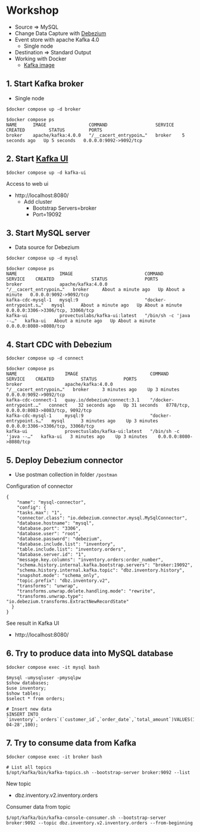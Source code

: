 # Workshop
* Source => MySQL
* Change Data Capture with [Debezium](https://debezium.io/)
* Event store with apache Kafka 4.0
  * Single node
* Destination => Standard Output
* Working with Docker
  * [Kafka image](https://github.com/apache/kafka/tree/trunk/docker/examples/docker-compose-files)

## 1. Start Kafka broker
* Single node

```
$docker compose up -d broker

$docker compose ps
NAME      IMAGE                COMMAND                  SERVICE   CREATED         STATUS         PORTS
broker    apache/kafka:4.0.0   "/__cacert_entrypoin…"   broker    5 seconds ago   Up 5 seconds   0.0.0.0:9092->9092/tcp
```

## 2. Start [Kafka UI](https://github.com/provectus/kafka-ui)
```
$docker compose up -d kafka-ui
```

Access to web ui
* http://localhost:8080/
  * Add cluster
    * Bootstrap Servers=broker
    * Port=19092

## 3. Start MySQL server
* Data source for Debezium
```
$docker compose up -d mysql

$docker compose ps
NAME                IMAGE                           COMMAND                  SERVICE    CREATED              STATUS              PORTS
broker              apache/kafka:4.0.0              "/__cacert_entrypoin…"   broker     About a minute ago   Up About a minute   0.0.0.0:9092->9092/tcp
kafka-cdc-mysql-1   mysql:9                         "docker-entrypoint.s…"   mysql      About a minute ago   Up About a minute   0.0.0.0:3306->3306/tcp, 33060/tcp
kafka-ui            provectuslabs/kafka-ui:latest   "/bin/sh -c 'java --…"   kafka-ui   About a minute ago   Up About a minute   0.0.0.0:8080->8080/tcp
```

## 4. Start CDC with Debezium
```
$docker compose up -d connect

$docker compose ps
NAME                  IMAGE                           COMMAND                  SERVICE    CREATED          STATUS          PORTS
broker                apache/kafka:4.0.0              "/__cacert_entrypoin…"   broker     3 minutes ago    Up 3 minutes    0.0.0.0:9092->9092/tcp
kafka-cdc-connect-1   quay.io/debezium/connect:3.1    "/docker-entrypoint.…"   connect    32 seconds ago   Up 31 seconds   8778/tcp, 0.0.0.0:8083->8083/tcp, 9092/tcp
kafka-cdc-mysql-1     mysql:9                         "docker-entrypoint.s…"   mysql      3 minutes ago    Up 3 minutes    0.0.0.0:3306->3306/tcp, 33060/tcp
kafka-ui              provectuslabs/kafka-ui:latest   "/bin/sh -c 'java --…"   kafka-ui   3 minutes ago    Up 3 minutes    0.0.0.0:8080->8080/tcp
```

## 5. Deploy Debezium connector
* Use postman collection in folder `/postman`

Configuration of connector
```
{
    "name": "mysql-connector",
    "config": {
    "tasks.max": "1",
    "connector.class": "io.debezium.connector.mysql.MySqlConnector",
    "database.hostname": "mysql",
    "database.port": "3306",
    "database.user": "root",
    "database.password": "debezium",
    "database.include.list": "inventory",
    "table.include.list": "inventory.orders",
    "database.server.id": "1",
    "message.key.columns": "inventory.orders:order_number",
    "schema.history.internal.kafka.bootstrap.servers": "broker:19092",
    "schema.history.internal.kafka.topic": "dbz.inventory.history",
    "snapshot.mode": "schema_only",
    "topic.prefix": "dbz.inventory.v2",
    "transforms": "unwrap",
    "transforms.unwrap.delete.handling.mode": "rewrite",
    "transforms.unwrap.type": "io.debezium.transforms.ExtractNewRecordState"
  }
}
```

See result in Kafka UI
* http://localhost:8080/

## 6. Try to produce data into MySQL database
```
$docker compose exec -it mysql bash

$mysql -umysqluser -pmysqlpw
$show databases;
$use inventory;
$show tables;
$select * from orders;

# Insert new data
$INSERT INTO `inventory`.`orders`(`customer_id`,`order_date`,`total_amount`)VALUES(100,'2025-04-28',100);

```

## 7. Try to consume data from Kafka
```
$docker compose exec -it broker bash

# List all topics
$/opt/kafka/bin/kafka-topics.sh --bootstrap-server broker:9092 --list
```

New topic
* dbz.inventory.v2.inventory.orders


Consumer data from topic
```
$/opt/kafka/bin/kafka-console-consumer.sh --bootstrap-server broker:9092 --topic dbz.inventory.v2.inventory.orders --from-beginning

```
